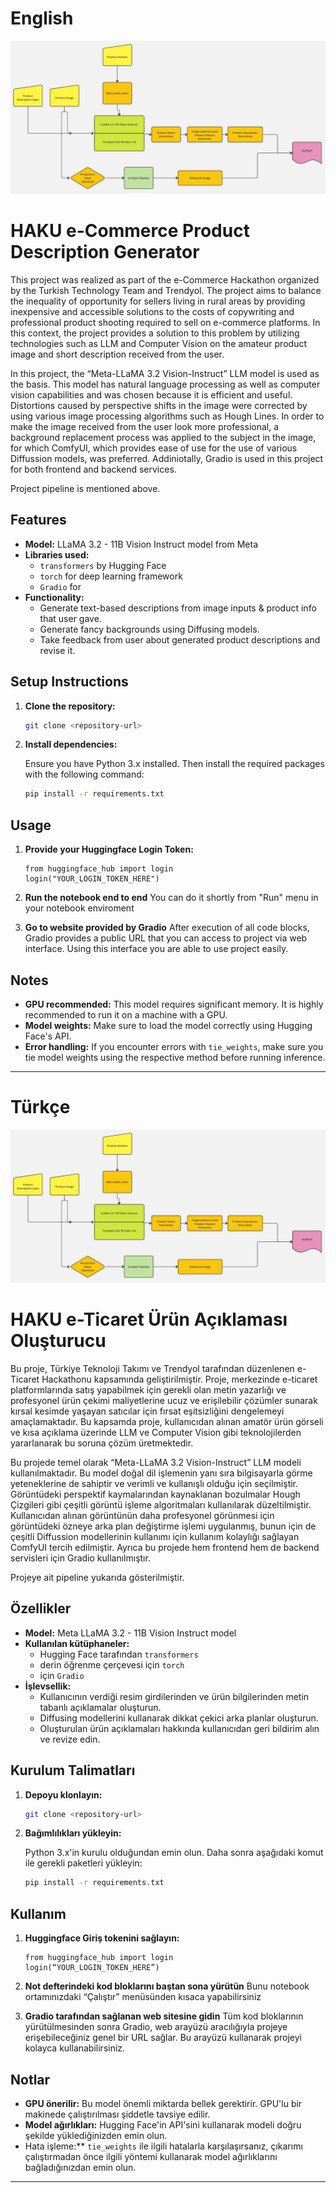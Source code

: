 # **English**

![Project Pipeline](assets/pipeline.jpg)

# HAKU e-Commerce Product Description Generator

This project was realized as part of the e-Commerce Hackathon organized by the Turkish Technology Team and Trendyol. The project aims to balance the inequality of opportunity for sellers living in rural areas by providing inexpensive and accessible solutions to the costs of copywriting and professional product shooting required to sell on e-commerce platforms. In this context, the project provides a solution to this problem by utilizing technologies such as LLM and Computer Vision on the amateur product image and short description received from the user.

In this project, the “Meta-LLaMA 3.2 Vision-Instruct” LLM model is used as the basis. This model has natural language processing as well as computer vision capabilities and was chosen because it is efficient and useful. Distortions caused by perspective shifts in the image were corrected by using various image processing algorithms such as Hough Lines. In order to make the image received from the user look more professional, a background replacement process was applied to the subject in the image, for which ComfyUI, which provides ease of use for the use of various Diffussion models, was preferred. Addiniotally, Gradio is used in this project for both frontend and backend services.

Project pipeline is mentioned above.


## Features

- **Model:** LLaMA 3.2 - 11B Vision Instruct model from Meta
- **Libraries used:**
  - `transformers` by Hugging Face
  - `torch` for deep learning framework
  - `Gradio` for 
- **Functionality:**
  - Generate text-based descriptions from image inputs & product info that user gave.
  - Generate fancy backgrounds using Diffusing models.
  - Take feedback from user about generated product descriptions and revise it.

## Setup Instructions

1. **Clone the repository:**

   ```bash
   git clone <repository-url>
   ```

2. **Install dependencies:**
   
   Ensure you have Python 3.x installed. Then install the required packages with the following command:

   ```bash
   pip install -r requirements.txt
   ```

## Usage

1. **Provide your Huggingface Login Token:**
   ```
   from huggingface_hub import login
   login("YOUR_LOGIN_TOKEN_HERE")
   ```
2. **Run the notebook end to end**
   You can do it shortly from "Run" menu in your notebook enviroment

3. **Go to website provided by Gradio**
   After execution of all code blocks, Gradio provides a public URL that you can access to project via web interface. Using this interface you are able to use project easily.

## Notes

- **GPU recommended:** This model requires significant memory. It is highly recommended to run it on a machine with a GPU.
- **Model weights:** Make sure to load the model correctly using Hugging Face's API.
- **Error handling:** If you encounter errors with `tie_weights`, make sure you tie model weights using the respective method before running inference.


---

# **Türkçe**

![Project Pipeline](assets/pipeline.jpg)

# HAKU e-Ticaret Ürün Açıklaması Oluşturucu

Bu proje, Türkiye Teknoloji Takımı ve Trendyol tarafından düzenlenen e-Ticaret Hackathonu kapsamında geliştirilmiştir. Proje, merkezinde e-ticaret platformlarında satış yapabilmek için gerekli olan metin yazarlığı ve profesyonel ürün çekimi maliyetlerine ucuz ve erişilebilir çözümler sunarak kırsal kesimde yaşayan satıcılar için fırsat eşitsizliğini dengelemeyi amaçlamaktadır. Bu kapsamda proje, kullanıcıdan alınan amatör ürün görseli ve kısa açıklama üzerinde LLM ve Computer Vision gibi teknolojilerden yararlanarak bu soruna çözüm üretmektedir.

Bu projede temel olarak “Meta-LLaMA 3.2 Vision-Instruct” LLM modeli kullanılmaktadır. Bu model doğal dil işlemenin yanı sıra bilgisayarla görme yeteneklerine de sahiptir ve verimli ve kullanışlı olduğu için seçilmiştir. Görüntüdeki perspektif kaymalarından kaynaklanan bozulmalar Hough Çizgileri gibi çeşitli görüntü işleme algoritmaları kullanılarak düzeltilmiştir. Kullanıcıdan alınan görüntünün daha profesyonel görünmesi için görüntüdeki özneye arka plan değiştirme işlemi uygulanmış, bunun için de çeşitli Diffussion modellerinin kullanımı için kullanım kolaylığı sağlayan ComfyUI tercih edilmiştir. Ayrıca bu projede hem frontend hem de backend servisleri için Gradio kullanılmıştır.

Projeye ait pipeline yukarıda gösterilmiştir.

## Özellikler

- **Model:** Meta LLaMA 3.2 - 11B Vision Instruct model
- **Kullanılan kütüphaneler:**
  - Hugging Face tarafından `transformers`
  - derin öğrenme çerçevesi için `torch`
  - için `Gradio` 
- **İşlevsellik:**
  - Kullanıcının verdiği resim girdilerinden ve ürün bilgilerinden metin tabanlı açıklamalar oluşturun.
  - Diffusing modellerini kullanarak dikkat çekici arka planlar oluşturun.
  - Oluşturulan ürün açıklamaları hakkında kullanıcıdan geri bildirim alın ve revize edin.

## Kurulum Talimatları

1. **Depoyu klonlayın:**

   ```bash
   git clone <repository-url>
   ```

2. **Bağımlılıkları yükleyin:**
   
   Python 3.x'in kurulu olduğundan emin olun. Daha sonra aşağıdaki komut ile gerekli paketleri yükleyin:

   ```bash
   pip install -r requirements.txt
   ```

## Kullanım

1. **Huggingface Giriş tokenini sağlayın:**
   ```
   from huggingface_hub import login
   login(“YOUR_LOGIN_TOKEN_HERE”)
   ```
2. **Not defterindeki kod bloklarını baştan sona yürütün**
   Bunu notebook ortamınızdaki “Çalıştır” menüsünden kısaca yapabilirsiniz

3. **Gradio tarafından sağlanan web sitesine gidin**
   Tüm kod bloklarının yürütülmesinden sonra Gradio, web arayüzü aracılığıyla projeye erişebileceğiniz genel bir URL sağlar. Bu arayüzü kullanarak projeyi kolayca kullanabilirsiniz.

## Notlar

- **GPU önerilir:** Bu model önemli miktarda bellek gerektirir. GPU'lu bir makinede çalıştırılması şiddetle tavsiye edilir.
- **Model ağırlıkları:** Hugging Face'in API'sini kullanarak modeli doğru şekilde yüklediğinizden emin olun.
- Hata işleme:** `tie_weights` ile ilgili hatalarla karşılaşırsanız, çıkarımı çalıştırmadan önce ilgili yöntemi kullanarak model ağırlıklarını bağladığınızdan emin olun.


---

